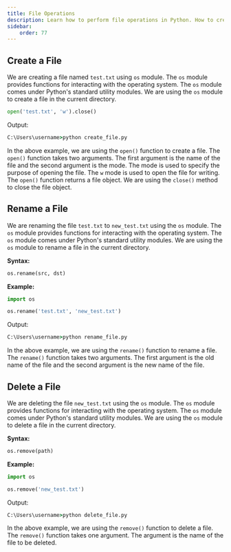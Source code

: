 ```yaml
---
title: File Operations
description: Learn how to perform file operations in Python. How to create, rename, delete, and move files and directories.
sidebar: 
    order: 77
---
```


<!-- ```python title="append.py" showLineNumbers{1} {1, 3-4}
import array as arr

my_array = arr.array('i', [1, 2, 3, 4, 5])
my_array.append(6)

print(my_array)
```

Output:
```cmd title="command" showLineNumbers{1} {2-6}
C:\Users\username>python append.py
array('i', [1, 2, 3, 4, 5, 6])
```

In the above example, we create an array of five elements and append a new element at the end of the array. The new element is added at the end of the array. -->

## Create a File
We are creating a file named `test.txt` using `os` module. The `os` module provides functions for interacting with the operating system. The `os` module comes under Python's standard utility modules. We are using the `os` module to create a file in the current directory.

```python title="create_file.py" showLineNumbers{1} {1}
open('test.txt', 'w').close()
```

Output:
```cmd title="command" showLineNumbers{1} {1}
C:\Users\username>python create_file.py
```

In the above example, we are using the `open()` function to create a file. The `open()` function takes two arguments. The first argument is the name of the file and the second argument is the mode. The mode is used to specify the purpose of opening the file. The `w` mode is used to open the file for writing. The `open()` function returns a file object. We are using the `close()` method to close the file object.

## Rename a File
We are renaming the file `test.txt` to `new_test.txt` using the `os` module. The `os` module provides functions for interacting with the operating system. The `os` module comes under Python's standard utility modules. We are using the `os` module to rename a file in the current directory.

**Syntax:**
```python title="rename_file.py" showLineNumbers{1} {1, 3-4}
os.rename(src, dst)
```

**Example:**

```python title="rename_file.py" showLineNumbers{1} {1, 3-4}
import os

os.rename('test.txt', 'new_test.txt')
```

Output:
```cmd title="command" showLineNumbers{1} {1}
C:\Users\username>python rename_file.py
```

In the above example, we are using the `rename()` function to rename a file. The `rename()` function takes two arguments. The first argument is the old name of the file and the second argument is the new name of the file.

## Delete a File
We are deleting the file `new_test.txt` using the `os` module. The `os` module provides functions for interacting with the operating system. The `os` module comes under Python's standard utility modules. We are using the `os` module to delete a file in the current directory.

**Syntax:**
```python title="delete_file.py" showLineNumbers{1} {1, 3-4}
os.remove(path)
```

**Example:**

```python title="delete_file.py" showLineNumbers{1} {1, 3-4}
import os

os.remove('new_test.txt')
```

Output:
```cmd title="command" showLineNumbers{1} {1}
C:\Users\username>python delete_file.py
```

In the above example, we are using the `remove()` function to delete a file. The `remove()` function takes one argument. The argument is the name of the file to be deleted.

## 